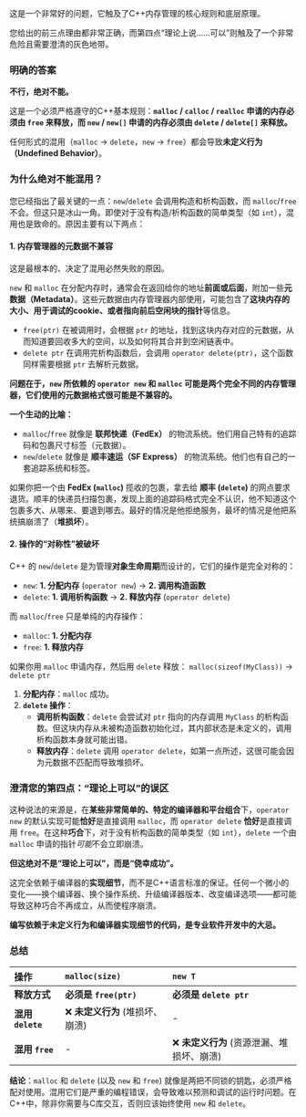 这是一个非常好的问题，它触及了C++内存管理的核心规则和底层原理。

您给出的前三点理由都非常正确，而第四点“理论上说……可以”则触及了一个非常危险且需要澄清的灰色地带。

### 明确的答案

**不行，绝对不能。**

这是一个必须严格遵守的C++基本规则：**`malloc` / `calloc` / `realloc` 申请的内存必须由 `free` 来释放，而 `new` / `new[]` 申请的内存必须由 `delete` / `delete[]` 来释放。**

任何形式的混用（`malloc` -> `delete`，`new` -> `free`）都会导致**未定义行为（Undefined Behavior）**。

### 为什么绝对不能混用？

您已经指出了最关键的一点：`new`/`delete` 会调用构造和析构函数，而 `malloc`/`free` 不会。但这只是冰山一角。即使对于没有构造/析构函数的简单类型（如 `int`），混用也是致命的。原因主要有以下两点：

#### 1. 内存管理器的元数据不兼容

这是最根本的、决定了混用必然失败的原因。

`new` 和 `malloc` 在分配内存时，通常会在返回给你的地址**前面或后面**，附加一些**元数据（Metadata）**。这些元数据由内存管理器内部使用，可能包含了**这块内存的大小、用于调试的cookie、或者指向前后空闲块的指针**等信息。

* `free(ptr)` 在被调用时，会根据 `ptr` 的地址，找到这块内存对应的元数据，从而知道要回收多大的空间，以及如何将其合并到空闲链表中。
* `delete ptr` 在调用完析构函数后，会调用 `operator delete(ptr)`，这个函数同样需要根据 `ptr` 去解析元数据。

**问题在于，`new` 所依赖的 `operator new` 和 `malloc` 可能是两个完全不同的内存管理器，它们使用的元数据格式很可能是不兼容的。**

**一个生动的比喻：**

* `malloc`/`free` 就像是 **联邦快递（FedEx）** 的物流系统。他们用自己特有的追踪码和包裹尺寸标签（元数据）。
* `new`/`delete` 就像是 **顺丰速运（SF Express）** 的物流系统。他们也有自己的一套追踪系统和标签。

如果你把一个由 **FedEx (`malloc`)** 揽收的包裹，拿去给 **顺丰 (`delete`)** 的网点要求退货。顺丰的快递员扫描包裹，发现上面的追踪码格式完全不认识，他不知道这个包裹多大、从哪来、要退到哪去。最好的情况是他拒绝服务，最坏的情况是他把系统搞崩溃了（**堆损坏**）。

#### 2. 操作的“对称性”被破坏

C++ 的 `new`/`delete` 是为管理**对象生命周期**而设计的，它们的操作是完全对称的：

* `new`: **1. 分配内存** (`operator new`) -> **2. 调用构造函数**
* `delete`: **1. 调用析构函数** -> **2. 释放内存** (`operator delete`)

而 `malloc`/`free` 只是单纯的内存操作：

* `malloc`: **1. 分配内存**
* `free`: **1. 释放内存**

如果你用 `malloc` 申请内存，然后用 `delete` 释放：
`malloc(sizeof(MyClass))` -> `delete ptr`
1.  **分配内存**：`malloc` 成功。
2.  **`delete` 操作**：
    * **调用析构函数**：`delete` 会尝试对 `ptr` 指向的内存调用 `MyClass` 的析构函数。但这块内存从未被构造函数初始化过，其内部状态是未定义的，调用析构函数本身就可能出错。
    * **释放内存**：`delete` 调用 `operator delete`，如第一点所述，这很可能会因为元数据不匹配而导致堆损坏。

### 澄清您的第四点：“理论上可以”的误区

这种说法的来源是，在**某些非常简单的、特定的编译器和平台组合**下，`operator new` 的默认实现可能**恰好**是直接调用 `malloc`，而 `operator delete` **恰好**是直接调用 `free`。在这种**巧合**下，对于没有析构函数的简单类型（如 `int`），`delete` 一个由 `malloc` 申请的指针*可能*不会立即崩溃。

**但这绝对不是“理论上可以”，而是“侥幸成功”。**

这完全依赖于编译器的**实现细节**，而不是C++语言标准的保证。任何一个微小的变化——换个编译器、换个操作系统、升级编译器版本、改变编译选项——都可能导致这种巧合不再成立，从而使程序崩溃。

**编写依赖于未定义行为和编译器实现细节的代码，是专业软件开发中的大忌。**

### 总结

| 操作              | `malloc(size)`       | `new T`                   |
| :-------------- | :------------------- | :------------------------ |
| **释放方式**        | **必须是 `free(ptr)`**  | **必须是 `delete ptr`**      |
| **混用 `delete`** | ❌ **未定义行为** (堆损坏、崩溃) | -                         |
| **混用 `free`**   | -                    | ❌ **未定义行为** (资源泄漏、堆损坏、崩溃) |

**结论**：`malloc` 和 `delete` (以及 `new` 和 `free`) 就像是两把不同锁的钥匙，必须严格配对使用。混用它们是严重的编程错误，会导致难以预测和调试的运行时问题。在C++中，除非你需要与C库交互，否则应该始终使用 `new` 和 `delete`。